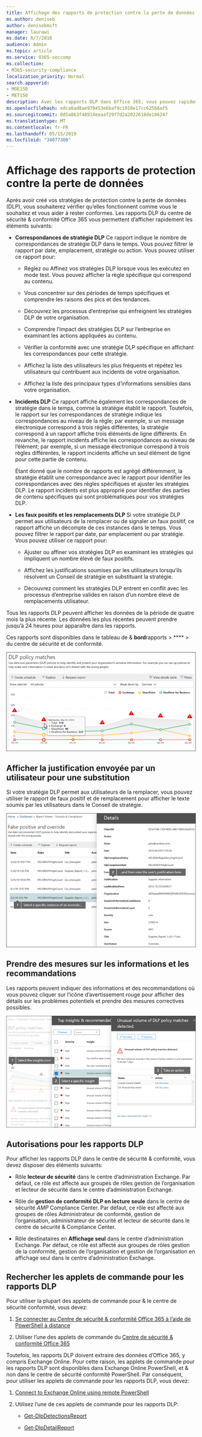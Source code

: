 ```yaml
---
title: Affichage des rapports de protection contre la perte de données
ms.author: deniseb
author: denisebmsft
manager: laurawi
ms.date: 6/7/2018
audience: Admin
ms.topic: article
ms.service: O365-seccomp
ms.collection:
- M365-security-compliance
localization_priority: Normal
search.appverid:
- MOE150
- MET150
description: Avec les rapports DLP dans Office 365, vous pouvez rapidement afficher le nombre de correspondances de stratégies DLP, de remplacements ou de faux positifs; voir si elles sont recherchées dans le temps; filtrer le rapport de différentes manières; et affichez des détails supplémentaires en sélectionnant un point sur une ligne sur le graphique.
ms.openlocfilehash: edca8ad8ae970453e6baf9c1910e17cc62568af5
ms.sourcegitcommit: 0d5a863f48914eeaaf29f7d2a2022618de186247
ms.translationtype: MT
ms.contentlocale: fr-FR
ms.lasthandoff: 05/15/2019
ms.locfileid: "34077300"
---
```

# <a name="view-the-reports-for-data-loss-prevention"></a>Affichage des rapports de protection contre la perte de données

Après avoir créé vos stratégies de protection contre la perte de données (DLP), vous souhaiterez vérifier qu’elles fonctionnent comme vous le souhaitez et vous aider à rester conformes. Les rapports DLP du centre de sécurité &amp; conformité Office 365 vous permettent d’afficher rapidement les éléments suivants:
  
- **Correspondances de stratégie DLP** Ce rapport indique le nombre de correspondances de stratégie DLP dans le temps. Vous pouvez filtrer le rapport par date, emplacement, stratégie ou action. Vous pouvez utiliser ce rapport pour: 
    
  - Réglez ou Affinez vos stratégies DLP lorsque vous les exécutez en mode test. Vous pouvez afficher la règle spécifique qui correspond au contenu.
    
  - Vous concentrer sur des périodes de temps spécifiques et comprendre les raisons des pics et des tendances.
    
  - Découvrez les processus d’entreprise qui enfreignent les stratégies DLP de votre organisation.
    
  - Comprendre l’impact des stratégies DLP sur l’entreprise en examinant les actions appliquées au contenu.
    
  - Vérifier la conformité avec une stratégie DLP spécifique en affichant les correspondances pour cette stratégie.
    
  - Affichez la liste des utilisateurs les plus fréquents et répétez les utilisateurs qui contribuent aux incidents de votre organisation.
    
  - Affichez la liste des principaux types d’informations sensibles dans votre organisation.
    
- **Incidents DLP** Ce rapport affiche également les correspondances de stratégie dans le temps, comme la stratégie établit le rapport. Toutefois, le rapport sur les correspondances de stratégie indique les correspondances au niveau de la règle; par exemple, si un message électronique correspond à trois règles différentes, la stratégie correspond à un rapport affiche trois éléments de ligne différents. En revanche, le rapport incidents affiche les correspondances au niveau de l’élément; par exemple, si un message électronique correspond à trois règles différentes, le rapport incidents affiche un seul élément de ligne pour cette partie de contenu. 
    
  Étant donné que le nombre de rapports est agrégé différemment, la stratégie établit une correspondance avec le rapport pour identifier les correspondances avec des règles spécifiques et ajuster les stratégies DLP. Le rapport incidents est plus approprié pour identifier des parties de contenu spécifiques qui sont problématiques pour vos stratégies DLP.
    
- **Les faux positifs et les remplacements DLP** Si votre stratégie DLP permet aux utilisateurs de la remplacer ou de signaler un faux positif, ce rapport affiche un décompte de ces instances dans le temps. Vous pouvez filtrer le rapport par date, par emplacement ou par stratégie. Vous pouvez utiliser ce rapport pour: 
    
  - Ajuster ou affiner vos stratégies DLP en examinant les stratégies qui impliquent un nombre élevé de faux positifs.
    
  - Affichez les justifications soumises par les utilisateurs lorsqu’ils résolvent un Conseil de stratégie en substituant la stratégie.
    
  - Découvrez comment les stratégies DLP entrent en conflit avec les processus d’entreprise valides en raison d’un nombre élevé de remplacements utilisateur.
    
Tous les rapports DLP peuvent afficher les données de la période de quatre mois la plus récente. Les données les plus récentes peuvent prendre jusqu’à 24 heures pour apparaître dans les rapports.
  
Ces rapports sont disponibles dans le tableau de &amp; **bord**rapports \> **** \> du centre de sécurité et de conformité.
  
![Rapport de correspondances de stratégie DLP](media/117d20c9-d379-403f-ad68-1f5cd6c4e5cf.png)
  
## <a name="view-the-justification-submitted-by-a-user-for-an-override"></a>Afficher la justification envoyée par un utilisateur pour une substitution

Si votre stratégie DLP permet aux utilisateurs de la remplacer, vous pouvez utiliser le rapport de faux positif et de remplacement pour afficher le texte soumis par les utilisateurs dans le Conseil de stratégie.
  
![Champ justification dans les détails du rapport de faux positifs et de remplacement DLP](media/e11e3126-026d-4e77-a16d-74a0686d1fa3.png)
  
## <a name="take-action-on-insights-and-recommendations"></a>Prendre des mesures sur les informations et les recommandations

Les rapports peuvent indiquer des informations et des recommandations où vous pouvez cliquer sur l’icône d’avertissement rouge pour afficher des détails sur les problèmes potentiels et prendre des mesures correctives possibles.
  
![Cliquer sur une icône Insights pour afficher les détails et les actions à effectuer](media/51782036-7299-4960-8175-75c2b1637159.png)
  
## <a name="permissions-for-dlp-reports"></a>Autorisations pour les rapports DLP

Pour afficher les rapports DLP dans le centre de sécurité & conformité, vous devez disposer des éléments suivants:

- Rôle **lecteur de sécurité** dans le centre d’administration Exchange. Par défaut, ce rôle est affecté aux groupes de rôles gestion de l’organisation et lecteur de sécurité dans le centre d’administration Exchange.

- Rôle de **gestion de conformité DLP en lecture seule** dans le centre de sécurité _AMP_ Compliance Center. Par défaut, ce rôle est affecté aux groupes de rôles Administrateur de conformité, gestion de l’organisation, administrateur de sécurité et lecteur de sécurité dans le centre de sécurité & Compliance Center.

- Rôle destinataires en **Affichage seul** dans le centre d’administration Exchange. Par défaut, ce rôle est affecté aux groupes de rôles gestion de la conformité, gestion de l’organisation et gestion de l’organisation en affichage seul dans le centre d’administration Exchange.

## <a name="find-the-cmdlets-for-the-dlp-reports"></a>Rechercher les applets de commande pour les rapports DLP

Pour utiliser la plupart des applets de commande pour &amp; le centre de sécurité conformité, vous devez:
  
1. [Se connecter au Centre de sécurité &amp; conformité Office 365 à l’aide de PowerShell à distance](http://go.microsoft.com/fwlink/?LinkID=799771&amp;clcid=0x409)
    
2. Utiliser l’une des applets de commande du [Centre de sécurité &amp; conformité Office 365](http://go.microsoft.com/fwlink/?LinkID=799772&amp;clcid=0x409)
    
Toutefois, les rapports DLP doivent extraire des données d’Office 365, y compris Exchange Online. Pour cette raison, les applets de commande pour les rapports DLP sont disponibles dans Exchange Online PowerShell, et &amp; non dans le centre de sécurité conformité PowerShell. Par conséquent, pour utiliser les applets de commande pour les rapports DLP, vous devez:
  
1. [Connect to Exchange Online using remote PowerShell](http://go.microsoft.com/fwlink/?LinkID=799773&amp;clcid=0x409)
    
2. Utilisez l’une de ces applets de commande pour les rapports DLP:
    
      - [Get-DlpDetectionsReport](http://go.microsoft.com/fwlink/?LinkID=799774&amp;clcid=0x409)
    
      - [Get-DlpDetailReport](http://go.microsoft.com/fwlink/?LinkID=799775&amp;clcid=0x409)
    

